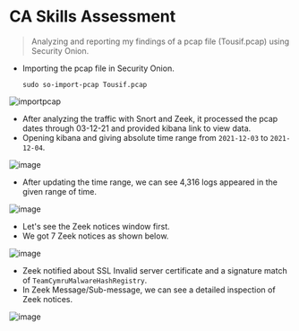 # CA Skills Assessment

> Analyzing and reporting my findings of a pcap file (Tousif.pcap) using Security Onion.

* Importing the pcap file in Security Onion.

      sudo so-import-pcap Tousif.pcap

![importpcap](https://github.com/tousif13/CISCO_CyberOps/assets/33444140/000db938-5fb3-4ab8-bf8b-e7e2b2ff054a)

* After analyzing the traffic with Snort and Zeek, it processed the pcap dates through 03-12-21 and provided kibana link to view data.
* Opening kibana and giving absolute time range from `2021-12-03` to `2021-12-04`.

![image](https://github.com/tousif13/CISCO_CyberOps/assets/33444140/9d6c3f37-aeb1-4bcf-bb54-f407336cf5df)

* After updating the time range, we can see 4,316 logs appeared in the given range of time.

![image](https://github.com/tousif13/CISCO_CyberOps/assets/33444140/e05d55b6-2e34-482e-b26d-b4eb487dce40)

* Let's see the Zeek notices window first.
* We got 7 Zeek notices as shown below.

![image](https://github.com/tousif13/CISCO_CyberOps/assets/33444140/607d5e73-3a3d-4993-b31f-a584f190f436)

* Zeek notified about SSL Invalid server certificate and a signature match of `TeamCymruMalwareHashRegistry`.
* In Zeek Message/Sub-message, we can see a detailed inspection of Zeek notices.

![image](https://github.com/tousif13/CISCO_CyberOps/assets/33444140/78701a66-7743-486d-b2f9-7b67055a359f)

